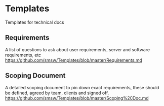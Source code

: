 Templates
=========

Templates for technical docs

## Requirements
A list of questions to ask about user requirements, server and software requirements, etc
https://github.com/smsw/Templates/blob/master/Requirements.md

## Scoping Document
A detailed scoping document to pin down exact requirements, these should be defined, agreed by team, clients and signed off.
https://github.com/smsw/Templates/blob/master/Scoping%20Doc.md
